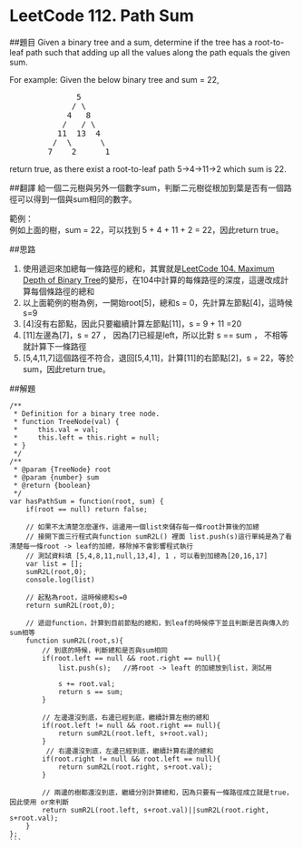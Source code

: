 ﻿# LeetCode 112. Path Sum
##題目
Given a binary tree and a sum, determine if the tree has a root-to-leaf path such that adding up all the values along the path equals the given sum.

For example:
Given the below binary tree and sum = 22,
<pre>
              5
             / \
            4   8
           /   / \
          11  13  4
         /  \      \
        7    2      1
</pre>        
return true, as there exist a root-to-leaf path 5->4->11->2 which sum is 22.
  
##翻譯
給一個二元樹與另外一個數字sum，判斷二元樹從根加到葉是否有一個路徑可以得到一個與sum相同的數字。

範例：  
例如上面的樹，sum = 22，可以找到 5 + 4 + 11 + 2 = 22，因此return true。

##思路
1. 使用遞迴來加總每一條路徑的總和，其實就是[LeetCode 104. Maximum Depth of Binary Tree](104md.md)的變形，在104中計算的每條路徑的深度，這邊改成計算每個條路徑的總和
2. 以上面範例的樹為例，一開始root[5]，總和s = 0，先計算左節點[4]，這時候s=9
3. [4]沒有右節點，因此只要繼續計算左節點[11]，s = 9 + 11 =20
4. [11]左邊為[7]，s = 27 ， 因為[7]已經是left，所以比對 s == sum ， 不相等就計算下一條路徑
5. [5,4,11,7]這個路徑不符合，退回[5,4,11]，計算[11]的右節點[2]，s = 22，等於sum，因此return true。
  
  

##解題
``````
/**
 * Definition for a binary tree node.
 * function TreeNode(val) {
 *     this.val = val;
 *     this.left = this.right = null;
 * }
 */
/**
 * @param {TreeNode} root
 * @param {number} sum
 * @return {boolean}
 */
var hasPathSum = function(root, sum) {
    if(root == null) return false;
    
    // 如果不太清楚怎麼運作，這邊用一個list來儲存每一條root計算後的加總
    // 接開下面三行程式與function sumR2L() 裡面 list.push(s)這行單純是為了看清楚每一條root -> leaf的加總，移除掉不會影響程式執行
    // 測試資料填 [5,4,8,11,null,13,4], 1 ，可以看到加總為[20,16,17] 
    var list = [];
    sumR2L(root,0);
    console.log(list)
    
    // 起點為root，這時候總和s=0
    return sumR2L(root,0);
    
    // 遞迴function，計算到目前節點的總和，到leaf的時候停下並且判斷是否與傳入的sum相等
    function sumR2L(root,s){
        // 到底的時候，判斷總和是否與sum相同 
        if(root.left == null && root.right == null){
            list.push(s);   //將root -> leaft 的加總放到list，測試用
            
            s += root.val;
            return s == sum;
        } 
        
        // 左邊還沒到底，右邊已經到底，繼續計算左樹的總和
        if(root.left != null && root.right == null){
            return sumR2L(root.left, s+root.val);
        }
         // 右邊還沒到底，左邊已經到底，繼續計算右邊的總和       
        if(root.right != null && root.left == null){
            return sumR2L(root.right, s+root.val);
        }
        
        // 兩邊的樹都還沒到底，繼續分別計算總和，因為只要有一條路徑成立就是true，因此使用 or來判斷
        return sumR2L(root.left, s+root.val)||sumR2L(root.right, s+root.val);
    }
};
```  
